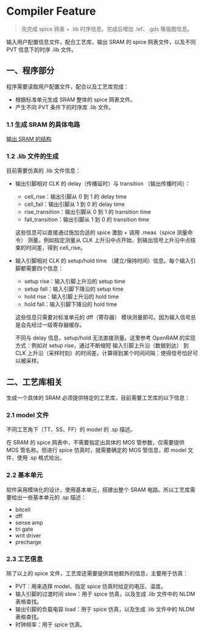 #  Compiler Feature

> 先完成 spice 网表 + .lib 时序信息。完成后增加 .lef、.gds 等版图信息。

输入用户配置信息文件，配合工艺库，输出 SRAM 的 spice 网表文件，以及不同 PVT 信息下的时序 .lib 文件。



## 一、程序部分

程序需要读取用户配置文件，配合以及工艺库完成：

- 根据标准单元生成 SRAM 整体的 spice 网表文件。
- 产生不同 PVT 条件下的时序库 .lib 文件。

### 1.1 生成 SRAM 的具体电路

[输出 SRAM 的结构](../sram-circuit/SRAM电路实现.md)

### 1.2 .lib 文件的生成

目前需要仿真的 .lib 文件信息：

- 输出引脚相对 CLK 的 delay（传播延时）与 transition （输出传播时间）：

  - cell_rise：输出引脚从 0 到 1 的 delay time
  - cell_fall：输出引脚从 1 到 0 的 delay time
  - rise_transition：输出引脚从 0 到 1 的 transition time
  - fall_transition：输出引脚从 1 到 0 的  transition time

  这些信息可以直接通过施加合适的 spice 激励 + 调用 .meas（spice 测量命令） 测量。例如指定测量从 CLK 上升沿中点开始，到输出信号上升沿中点结束的时间差，得到 cell_rise。

- 输入引脚相对 CLK 的 setup/hold time （建立/保持时间）信息。每个输入引脚都需要四个信息：

  - setup rise：输入引脚上升沿的 setup time
  - setup fall：输入引脚下降沿的 setup time
  - hold rise：输入引脚上升沿的 hold time
  - hold fall：输入引脚下降沿的 hold time

  这些信息只需要对标准单元的 dff（寄存器） 模块测量即可。因为输入信号总是会先经过一级寄存器缓存。

  不同与 delay 信息，setup/hold 无法直接测量。这里参考 OpenRAM 的实现方式：例如对 setup rise，通过不断缩短 输入引脚上升沿（数据到达） 到 CLK 上升沿（采样时刻）的时间差，计算得到某个时间间隔：使得信号恰好可以被采样。



## 二、工艺库相关

生成一个具体的 SRAM 必须提供特定的工艺库，目前需要工艺库的以下信息：

### 2.1 model 文件

不同工艺角下（TT、SS、FF）的 model 的 .sp 描述。

在 SRAM 的 spice 网表中，不需要指定出具体的 MOS 管参数，仅需要提供 MOS 管名称。但进行 spice 仿真时，就需要确定的 MOS 管信息，即 model 文件，使用 .sp 格式给出。

### 2.2 基本单元

软件采用模块化的设计，使用基本单元，搭建出整个 SRAM 电路。所以工艺库需要给出一些基本单元的 .sp 描述：

- bitcell
- dff
- sense amp
- tri gate
- writ driver
- precharge

### 2.3 工艺信息

除了以上的 spice 文件，工艺库还需要提供其他额外的信息，主要用于仿真：

- PVT：用来选择 model、指定 spice 仿真时给定的电压、温度。
- 输入引脚的过渡时间 slew：用于 spice 仿真，以及生成 .lib 文件中的 NLDM 表格查找。
- 输出引脚的负载电容 load：用于 spice 仿真，以及生成 .lib 文件中的 NLDM 表格查找。
- 时钟频率：用于 spice 仿真。

